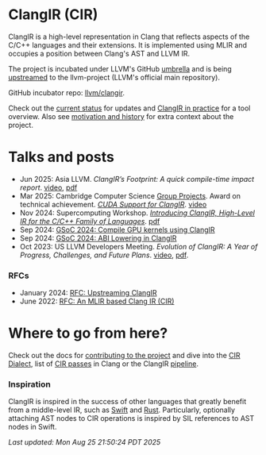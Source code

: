 # ClangIR (CIR)

ClangIR is a high-level representation in Clang that reflects aspects of the C/C++
languages and their extensions. It is implemented using MLIR and occupies a position
between Clang's AST and LLVM IR.

The project is incubated under LLVM's GitHub
[umbrella](https://github.com/llvm) and is being [upstreamed](https://github.com/llvm/llvm-project/labels/ClangIR)
to the llvm-project (LLVM's official main repository).

GitHub incubator repo: [llvm/clangir](https://github.com/llvm/clangir).

Check out the [current status](https://llvm.github.io/clangir/Development/status.html)
for updates and [ClangIR in practice](https://llvm.github.io/clangir/Development/pipeline.html) for a tool overview. Also see
[motivation and history](https://llvm.github.io/clangir/Development/motivation.html)
for extra context about the project.

# Talks and posts

- Jun 2025: Asia LLVM. *ClangIR’s Footprint: A quick compile-time impact report*. [video](https://www.youtube.com/watch?v=Dh_RObp5SUE), [pdf](Files/asiallvm-brunolopes-25-cir-compile-time.pdf)
- Mar 2025: Cambridge Computer Science [Group Projects](https://group-projects.cst.cam.ac.uk/#__tabbed_1_2). Award on technical achievement. *[CUDA Support for ClangIR](https://wiki.cam.ac.uk/cl-design-projects/CUDA_Support_for_ClangIR)*. [video](https://www.youtube.com/watch?v=CO1w_L3yIbQ)
- Nov 2024: Supercomputing Workshop. *[Introducing ClangIR, High-Level IR for the C/C++ Family of Languages](https://sc24.supercomputing.org/proceedings/workshops/workshop_pages/misc312.html)*. [pdf](Files/sc24-clangir.pdf)
- Sep 2024: [GSoC 2024: Compile GPU kernels using ClangIR](https://blog.llvm.org/posts/2024-08-29-gsoc-opencl-c-support-for-clangir/)
- Sep 2024: [GSoC 2024: ABI Lowering in ClangIR](https://blog.llvm.org/posts/2024-09-07-abi-lowering-in-clangir/)
- Oct 2023: US LLVM Developers Meeting. *Evolution of ClangIR: A Year of Progress, Challenges, and Future Plans*. [video](https://www.youtube.com/watch?v=XNOPO3ogdfQ), [pdf](http://brunocardoso.cc/resources/2023-LLVMDevMtgClangIR.pdf).

### RFCs
- January 2024: [RFC: Upstreaming ClangIR](https://discourse.llvm.org/t/rfc-upstreaming-clangir/76587)
- June 2022: [RFC: An MLIR based Clang IR (CIR)](https://discourse.llvm.org/t/rfc-an-mlir-based-clang-ir-cir/63319)

# Where to go from here?

Check out the docs for [contributing to the
project](https://llvm.github.io/clangir/GettingStarted/contrib.html) and dive
into the [CIR Dialect](https://llvm.github.io/clangir/Dialect/),
list of [CIR passes](https://llvm.github.io/clangir/Dialect/passes.html) in Clang or the ClangIR [pipeline](https://llvm.github.io/clangir/Development/pipeline.html).

### Inspiration

ClangIR is inspired in the success of other languages that greatly benefit from
a middle-level IR, such as
[Swift](https://apple-swift.readthedocs.io/en/latest/SIL.html) and
[Rust](https://rustc-dev-guide.rust-lang.org/mir/index.html). Particularly,
optionally attaching AST nodes to CIR operations is inspired by SIL references
to AST nodes in Swift.

<!---
On vim use ":r!date"
-->

*Last updated: Mon Aug 25 21:50:24 PDT 2025*
